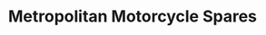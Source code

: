 ---
title: "Metropolitan Motorcycle Spares"
url: /silverwater/metropolitan-motorcycle-spares/
shop: Allgemein
---